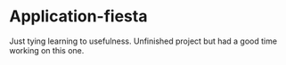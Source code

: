 # Application-fiesta
Just tying learning to usefulness. Unfinished project but had a good time working on this one.

